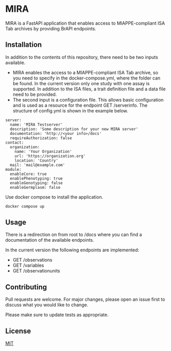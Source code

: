 # MIRA

MIRA is a FastAPI application that enables access to MIAPPE-compliant ISA Tab archives by providing BrAPI endpoints.

## Installation

In addition to the contents of this repository, there need to be two inputs available. 
- MIRA enables the access to a MIAPPE-compliant ISA Tab archive, so you need to specify in the docker-compose.yml, where the folder can be found. In the current version only one study with one assay is supported. In addition to the ISA files, a trait definition file and a data file need to be provided.
- The second input is a configuration file. This allows basic configuration and is used as a resource for the endpoint GET /serverinfo. The structure of config.yml is shown in the example below.

```
server:
  name: 'MIRA Testserver'
  description: 'Some description for your new MIRA server'
  documentation: 'http://<your info>/docs'
  requireAuthorization: false
contact:
  organization:
    name: 'Your Organization'
    url: 'https://organization.org'
    location: 'Country'
  mail: 'mail@example.com'
module:
  enableCore: true
  enablePhenotyping: true
  enableGenotyping: false
  enableGermplasm: false
```

Use docker compose to install the application.

```bash
docker compose up
```

## Usage

There is a redirection on from root to /docs where you can find a documentation of the available endpoints.

In the current version the following endpoints are implemented:
- GET /observations
- GET /variables
- GET /observationunits

## Contributing

Pull requests are welcome. For major changes, please open an issue first
to discuss what you would like to change.

Please make sure to update tests as appropriate.

## License

[MIT](https://choosealicense.com/licenses/mit/)